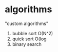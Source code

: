 # algorithms
"custom algorithms"
1) bubble sort O(N^2) 
2) quick sort O(log  
3) binary search         
          
         
          
     
 
